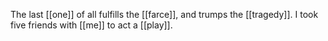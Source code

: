 The last [[one]] of all fulfills the [[farce]], and trumps the [[tragedy]]. I took five friends with [[me]] to act a [[play]].